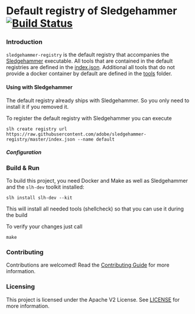 Default registry of Sledgehammer [![Build Status](https://travis-ci.com/adobe/sledgehammer-registry.svg?token=7fDSSWxNwGMMnLrqaxnB&branch=master)](https://travis-ci.com/adobe/sledgehammer-registry)
======

### Introduction

`sledgehammer-registry` is the default registry that accompanies the [Sledgehammer](https://github.com/adobe/sledgehammer) executable.
All tools that are contained in the default registries are defined in the [index.json](index.json).
Additional all tools that do not provide a docker container by default are defined in the [tools](tools) folder.

#### Using with Sledgehammer

<aside class="notice">
The default registry already ships with Sledgehammer. So you only need to install it if you removed it.
</aside>

To register the default registry with Sledgehammer you can execute
```
slh create registry url https://raw.githubusercontent.com/adobe/sledgehammer-registry/master/index.json --name default
```

##### Configuration

### Build & Run

To build this project, you need Docker and Make as well as Sledgehammer and the `slh-dev` toolkit installed:

    slh install slh-dev --kit

This will install all needed tools (shellcheck) so that you can use it during the build

To verify your changes just call

    make

### Contributing

Contributions are welcomed! Read the [Contributing Guide](./.github/CONTRIBUTING.md) for more information.

### Licensing

This project is licensed under the Apache V2 License. See [LICENSE](LICENSE) for more information.